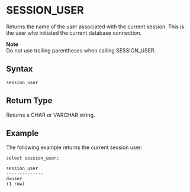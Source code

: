 # SESSION\_USER<a name="r_SESSION_USER"></a>

Returns the name of the user associated with the current session\. This is the user who initiated the current database connection\. 

**Note**  
Do not use trailing parentheses when calling SESSION\_USER\. 

## Syntax<a name="r_SESSION_USER-synopsis"></a>

```
session_user
```

## Return Type<a name="r_SESSION_USER-return-type"></a>

Returns a CHAR or VARCHAR string\. 

## Example<a name="r_SESSION_USER-example"></a>

The following example returns the current session user: 

```
select session_user;

session_user
--------------
dwuser
(1 row)
```